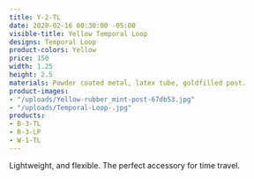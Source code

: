 ```yaml
---
title: Y-2-TL
date: 2020-02-16 00:30:00 -05:00
visible-title: Yellow Temporal Loop
designs: Temporal Loop
product-colors: Yellow
price: 150
width: 1.25
height: 2.5
materials: Powder coated metal, latex tube, goldfilled post.
product-images:
- "/uploads/Yellow-rubber_mint-post-67db53.jpg"
- "/uploads/Temporal-Loop-.jpg"
products:
- B-3-TL
- R-3-LP
- W-1-TL
---
```


Lightweight, and flexible. The perfect accessory for time travel. 